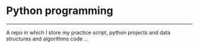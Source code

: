 # Python programming
------------------------
A repo in which I store my practice script, python projects and data structures and algorithms code ...
